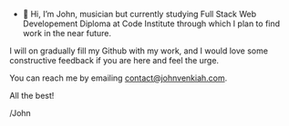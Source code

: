 - 👋 Hi, I’m John, musician but currently studying Full Stack Web Developement Diploma at Code Institute through which I plan to find work in the near future.

I will on gradually fill my Github with my work, and I would love some constructive feedback if you are here and feel the urge.

You can reach me by emailing contact@johnvenkiah.com.

All the best!


/John

<!---
johnvenkiah/johnvenkiah is a ✨ special ✨ repository because its `README.md` (this file) appears on your GitHub profile.
You can click the Preview link to take a look at your changes.
--->
